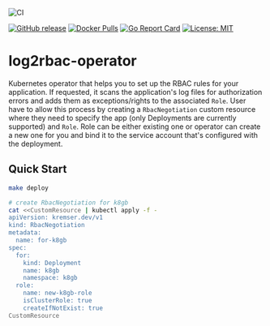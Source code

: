 ![CI](https://github.com/jkremser/log2rbac-operator/workflows/CI/badge.svg) 

[![GitHub release](https://img.shields.io/github/release/jkremser/log2rbac-operator/all.svg?style=flat-square)](https://github.com/jkremser/log2rbac-operator/releases) 
[![Docker Pulls](https://img.shields.io/docker/pulls/jkremser/log2rbac-operator.svg)](https://hub.docker.com/r/jkremser/log2rbac-operator)
[![Go Report Card](https://goreportcard.com/badge/github.com/jkremser/log2rbac-operator)](https://goreportcard.com/report/github.com/jkremser/log2rbac-operator)
[![License: MIT](https://img.shields.io/badge/License-Apache_2.0-yellow.svg)](https://opensource.org/licenses/Apache-2.0)

# log2rbac-operator
Kubernetes operator that helps you to set up the RBAC rules for your application. If requested, it scans the application's log files
for authorization errors and adds them as exceptions/rights to the associated `Role`. User have to allow this process by creating a
`RbacNegotiation` custom resource where they need to specify the app (only Deployments are currently supported) and `Role`.
Role can be either existing one or operator can create a new one for you and bind it to the service account that's configured with the deployment.


## Quick Start

```bash
make deploy
```

```bash
# create RbacNegotiation for k8gb
cat <<CustomResource | kubectl apply -f -
apiVersion: kremser.dev/v1
kind: RbacNegotiation
metadata:
  name: for-k8gb
spec:
  for:
    kind: Deployment
    name: k8gb
    namespace: k8gb
  role:
    name: new-k8gb-role
    isClusterRole: true
    createIfNotExist: true
CustomResource
```